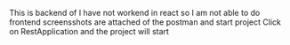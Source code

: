 This is backend of I have not workend in react so I am not able to do frontend screensshots are attached of the postman and start project Click on RestApplication and the project will start
